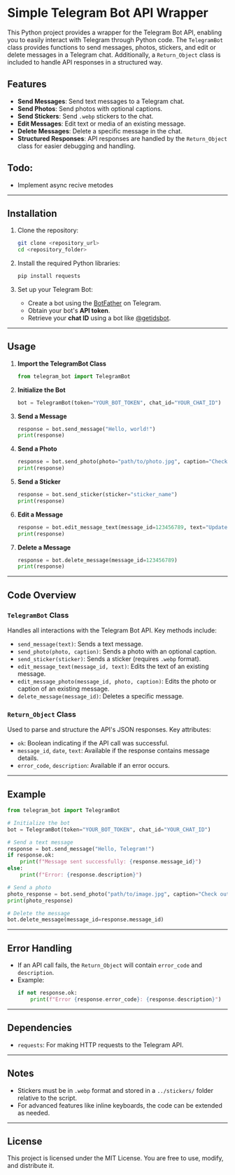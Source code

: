 # Simple Telegram Bot API Wrapper

This Python project provides a wrapper for the Telegram Bot API, enabling you to easily interact with Telegram through Python code. The `TelegramBot` class provides functions to send messages, photos, stickers, and edit or delete messages in a Telegram chat. Additionally, a `Return_Object` class is included to handle API responses in a structured way.

## Features
- **Send Messages**: Send text messages to a Telegram chat.
- **Send Photos**: Send photos with optional captions.
- **Send Stickers**: Send `.webp` stickers to the chat.
- **Edit Messages**: Edit text or media of an existing message.
- **Delete Messages**: Delete a specific message in the chat.
- **Structured Responses**: API responses are handled by the `Return_Object` class for easier debugging and handling.

## Todo:
- Implement async recive metodes
---

## Installation

1. Clone the repository:
   ```bash
   git clone <repository_url>
   cd <repository_folder>
   ```

2. Install the required Python libraries:
   ```bash
   pip install requests
   ```

3. Set up your Telegram Bot:
   - Create a bot using the [BotFather](https://core.telegram.org/bots#botfather) on Telegram.
   - Obtain your bot's **API token**.
   - Retrieve your **chat ID** using a bot like [@getidsbot](https://telegram.me/getidsbot).

---

## Usage

1. **Import the TelegramBot Class**
   ```python
   from telegram_bot import TelegramBot
   ```

2. **Initialize the Bot**
   ```python
   bot = TelegramBot(token="YOUR_BOT_TOKEN", chat_id="YOUR_CHAT_ID")
   ```

3. **Send a Message**
   ```python
   response = bot.send_message("Hello, world!")
   print(response)
   ```

4. **Send a Photo**
   ```python
   response = bot.send_photo(photo="path/to/photo.jpg", caption="Check this out!")
   print(response)
   ```

5. **Send a Sticker**
   ```python
   response = bot.send_sticker(sticker="sticker_name")
   print(response)
   ```

6. **Edit a Message**
   ```python
   response = bot.edit_message_text(message_id=123456789, text="Updated message text")
   print(response)
   ```

7. **Delete a Message**
   ```python
   response = bot.delete_message(message_id=123456789)
   print(response)
   ```

---

## Code Overview

### `TelegramBot` Class
Handles all interactions with the Telegram Bot API. Key methods include:
- `send_message(text)`: Sends a text message.
- `send_photo(photo, caption)`: Sends a photo with an optional caption.
- `send_sticker(sticker)`: Sends a sticker (requires `.webp` format).
- `edit_message_text(message_id, text)`: Edits the text of an existing message.
- `edit_message_photo(message_id, photo, caption)`: Edits the photo or caption of an existing message.
- `delete_message(message_id)`: Deletes a specific message.

### `Return_Object` Class
Used to parse and structure the API's JSON responses. Key attributes:
- `ok`: Boolean indicating if the API call was successful.
- `message_id`, `date`, `text`: Available if the response contains message details.
- `error_code`, `description`: Available if an error occurs.

---

## Example

```python
from telegram_bot import TelegramBot

# Initialize the bot
bot = TelegramBot(token="YOUR_BOT_TOKEN", chat_id="YOUR_CHAT_ID")

# Send a text message
response = bot.send_message("Hello, Telegram!")
if response.ok:
    print(f"Message sent successfully: {response.message_id}")
else:
    print(f"Error: {response.description}")

# Send a photo
photo_response = bot.send_photo("path/to/image.jpg", caption="Check out this image!")
print(photo_response)

# Delete the message
bot.delete_message(message_id=response.message_id)
```

---

## Error Handling
- If an API call fails, the `Return_Object` will contain `error_code` and `description`.
- Example:
  ```python
  if not response.ok:
      print(f"Error {response.error_code}: {response.description}")
  ```

---

## Dependencies
- `requests`: For making HTTP requests to the Telegram API.

---

## Notes
- Stickers must be in `.webp` format and stored in a `../stickers/` folder relative to the script.
- For advanced features like inline keyboards, the code can be extended as needed.

---

## License
This project is licensed under the MIT License. You are free to use, modify, and distribute it.
